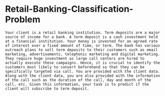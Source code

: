 # Retail-Banking-Classification-Problem

    Your client is a retail banking institution. Term deposits are a major source of income for a bank. A term deposit is a cash investment held at a financial institution. Your money is invested for an agreed rate of interest over a fixed amount of time, or term. The bank has various outreach plans to sell term deposits to their customers such as email marketing, advertisements, telephonic marketing and digital marketing. They require huge investment as large call centers are hired to actually execute these campaigns. Hence, it is crucial to identify the customers most likely to convert beforehand so that they can be specifically targeted via call. You are provided with the client data. Along with the client data, you are also provided with the information of the call such as the duration of the call, day and month of the call, etc. Given this information, your task is to predict if the client will subscribe to term deposit.
